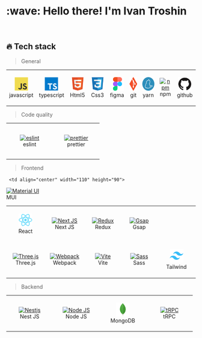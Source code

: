 <h1 align="left">:wave: Hello there! I'm Ivan Troshin</h1>

<br>

<h2 align="left" id="toudhsk-stack">🔥 Tech stack</h2>

> General

<table width='100%'>
  <tr>
    <td align="center" width="110" height="90">
<a href="#toudhsk-stack">
        <img src="https://raw.githubusercontent.com/devicons/devicon/1119b9f84c0290e0f0b38982099a2bd027a48bf1/icons/javascript/javascript-original.svg" width="36" height="36" alt="javascript" />
</a>
      <br>javascript
    </td>
    <td align="center" width="110" height="90">
<a href="#toudhsk-stack">
        <img src="https://raw.githubusercontent.com/devicons/devicon/1119b9f84c0290e0f0b38982099a2bd027a48bf1/icons/typescript/typescript-original.svg" width="36" height="36" alt="typescript" />
</a>
      <br>typescript
    </td>
        <td align="center" width="110" height="90">
<a href="#toudhsk-stack">
        <img src="https://github.com/devicons/devicon/blob/master/icons/html5/html5-original.svg" width="36" height="36" alt="Html5" />
</a>
      <br>Html5
    </td>
         <td align="center" width="110" height="90">
<a href="#toudhsk-stack">
        <img src="https://github.com/devicons/devicon/blob/master/icons/css3/css3-original.svg" width="36" height="36" alt="css3" />
</a>
      <br>Css3
    </td>
    <td align="center" width="110" height="90">
<a href="#toudhsk-stack">
        <img src="https://raw.githubusercontent.com/devicons/devicon/1119b9f84c0290e0f0b38982099a2bd027a48bf1/icons/figma/figma-original.svg" width="36" height="36" alt="figma" />
</a>
      <br>figma
    </td>
    <td align="center" width="110" height="90">
<a href="#toudhsk-stack">
        <img src="https://raw.githubusercontent.com/devicons/devicon/1119b9f84c0290e0f0b38982099a2bd027a48bf1/icons/git/git-original.svg" width="36" height="36" alt="git" />
</a>
      <br>git
    </td>
    <td align="center" width="110" height="90">
<a href="#toudhsk-stack">
        <img src="https://raw.githubusercontent.com/devicons/devicon/1119b9f84c0290e0f0b38982099a2bd027a48bf1/icons/yarn/yarn-original.svg" width="36" height="36" alt="yarn" />
</a>
      <br>yarn
    </td>
    <td align="center" width="110" height="90">
<a href="#toudhsk-stack">
        <img src="https://brandeps.com/icon-download/N/Npm-icon-vector-05.svg" width="36" height="36" alt="npm" />
</a>
      <br>npm
    </td>
     <td align="center" width="110" height="90">
<a href="#toudhsk-stack">
        <img src="https://github.com/devicons/devicon/blob/master/icons/github/github-original.svg" width="36" height="36" alt="github" />
</a>
      <br>github
    </td>

  </tr> 
</table>

> Code quality

<table width='100%'>
  <tr>
     <td align="center" width="110" height="90">
     
<a href="#toudhsk-stack">
        <img src="https://brandeps.com/icon-download/E/Eslint-icon-vector-02.svg" width="36" height="36" alt="eslint" />
      </a>
      <br>eslint
    </td>
    <td align="center" width="110" height="90">
   
<a href="#toudhsk-stack">
        <img src="https://brandeps.com/icon-download/P/Prettier-icon-vector-02.svg" width="36" height="36" alt="prettier" />
      </a>
      <br>prettier
    </td>
       
  </tr> 
</table>

> Frontend

<table width='100%'>
  <tr>
   <td align="center" width="110" height="90">
      
<a href="#toudhsk-stack">
    <img src="https://github.com/devicons/devicon/blob/master/icons/react/react-original.svg" width="36" height="36" alt="React" />
      </a>
      <br>React
    </td>
     <td align="center" width="110" height="90">
      
<a href="#toudhsk-stack">
        <img src="https://raw.githubusercontent.com/samfromaway/samfromaway/master/.github/images/nextjs.png" width="36" height="36" alt="Next JS" />
     </a>
      <br>Next JS
    </td>
 <td align="center" width="110" height="90">
    
<a href="#toudhsk-stack">
        <img src="https://cdn.worldvectorlogo.com/logos/redux.svg" width="36" height="36" alt="Redux" />
      </a>
      <br>Redux
    </td>
  
     <td align="center" width="110" height="90">
     
<a href="#toudhsk-stack">
        <img src="https://media.zeemly.com/zeemly/product/material-ui.png" width="36" height="36" alt="Material UI" />
      </a>
      <br>MUI
    </td>
   
   <td align="center" width="110" height="90">
     
<a href="#toudhsk-stack">
        <img src="https://cdn.worldvectorlogo.com/logos/gsap-greensock.svg" width="36" height="36" alt="Gsap" />
    </a>
      <br>Gsap
    </td>
  </tr> 
    <tr>
     <td align="center" width="110" height="90"> 
     
<a href="#toudhsk-stack">
        <img src="https://cdn.worldvectorlogo.com/logos/threejs-1.svg" width="36" height="36" alt="Three.js" />
      </a>
      <br>Three.js
    </td>
    <td align="center" width="110" height="90"> 
      
<a href="#toudhsk-stack">
        <img src="https://brandeps.com/icon-download/W/Webpack-icon-vector-02.svg" width="36" height="36" alt="Webpack" />
      </a>
      <br>Webpack
    </td>
    <td align="center" width="110" height="90"> 
      
<a href="#toudhsk-stack">
        <img src="https://vitejs.dev/logo.svg" width="36" height="36" alt="Vite" />
     </a>
      <br>Vite
    </td> 
    <td align="center" width="110" height="90">
      
<a href="#toudhsk-stack">
        <img src="https://brandeps.com/icon-download/S/Sass-icon-vector-04.svg" width="36" height="36" alt="Sass" />
      </a>
      <br>Sass
    </td>
   <td align="center" width="110" height="90">
      
<a href="#toudhsk-stack">
        <img src="https://github.com/devicons/devicon/blob/master/icons/tailwindcss/tailwindcss-original.svg" width="36" height="36" alt="Tailwind" />
      </a>
      <br>Tailwind
    </td>
  </tr> 
</table>

> Backend

<table width='100%'>
  <tr>
    <td align="center" width="110" height="90"> 
   
<a href="#toudhsk-stack">
        <img src="https://brandeps.com/icon-download/N/Nestjs-icon-vector-01.svg" width="36" height="36" alt="Nestjs" />
      </a>
      <br>Nest JS
    </td>
    <td align="center" width="110" height="90">
<a href="#toudhsk-stack">      
        <img src="https://brandeps.com/icon-download/N/Nodejs-icon-vector-02.svg" width="36" height="36" alt="Node JS" />
      </a>
      <br>Node JS
    </td>
    <td align="center" width="110" height="90">
<a href="#toudhsk-stack">
        <img src="https://github.com/devicons/devicon/blob/master/icons/mongodb/mongodb-original.svg" width="36" height="36" alt="Mongo DB" />
      </a>
      <br>MongoDB
    </td>
      <td align="center" width="110" height="90"> 
<a href="#toudhsk-stack">
        <img src="https://trpc.io/img/logo.svg" width="36" height="36" alt="tRPC" />
      </a>
      <br>tRPC
    </td>
  </tr> 
</table>

<br>

